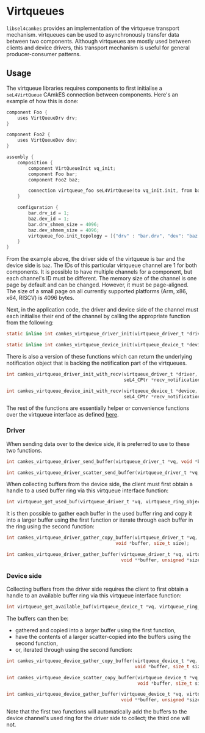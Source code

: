 <!--
     Copyright 2021, Data61, CSIRO (ABN 41 687 119 230)

     SPDX-License-Identifier: CC-BY-SA-4.0
-->

# Virtqueues

`libsel4camkes` provides an implementation of the virtqueue transport mechanism.
virtqueues can be used to asynchronously transfer data between two components.
Although virtqueues are mostly used between clients and device drivers, this
transport mechanism is useful for general producer-consumer patterns.

## Usage

The virtqueue libraries requires components to first initialise a
`seL4VirtQueue` CAmkES connection between components. Here's an example of how
this is done:

```c
component Foo {
    uses VirtQueueDrv drv;
}

component Foo2 {
    uses VirtQueueDev dev;
}

assembly {
    composition {
        component VirtQueueInit vq_init;
        component Foo bar;
        component Foo2 baz;

        connection virtqueue_foo seL4VirtQueue(to vq_init.init, from bar.drv, from baz.dev);
    }

    configuration {
        bar.drv_id = 1;
        baz.dev_id = 1;
        bar.drv_shmem_size = 4096;
        baz.dev_shmem_size = 4096;
        virtqueue_foo.init_topology = [{"drv" : "bar.drv", "dev": "baz.dev" }];
    }
}
```

From the example above, the driver side of the virtqueue is `bar` and the device
side is `baz`. The IDs of this particular virtqueue channel are 1 for both
components. It is possible to have multiple channels for a component, but each
channel's ID must be different. The memory size of the channel is one page by
default and can be changed. However, it must be page-aligned. The size of a small
page on all currently supported platforms (Arm, x86, x64, RISCV) is 4096 bytes.

Next, in the application code, the driver and device side of the channel must
each initialise their end of the channel by calling the appropriate function
from the following:

```c
static inline int camkes_virtqueue_driver_init(virtqueue_driver_t *driver, unsigned int camkes_virtqueue_id) { ... }

static inline int camkes_virtqueue_device_init(virtqueue_device_t *device, unsigned int camkes_virtqueue_id) { ... }
```

There is also a version of these functions which can return the underlying
notification object that is backing the notification part of the virtqueues.

```c
int camkes_virtqueue_driver_init_with_recv(virtqueue_driver_t *driver, unsigned int camkes_virtqueue_id,
                                           seL4_CPtr *recv_notification, seL4_CPtr *recv_badge);

int camkes_virtqueue_device_init_with_recv(virtqueue_device_t *device, unsigned int camkes_virtqueue_id,
                                           seL4_CPtr *recv_notification, seL4_CPtr *recv_badge);
```

The rest of the functions are essentially helper or convenience functions over
the virtqueue interface as defined
[here](https://github.com/SEL4PROJ/projects_libs/blob/master/libvirtqueue/include/virtqueue.h).

### Driver

When sending data over to the device side, it is preferred to use to these two
functions.

```c
int camkes_virtqueue_driver_send_buffer(virtqueue_driver_t *vq, void *buffer, size_t size);

int camkes_virtqueue_driver_scatter_send_buffer(virtqueue_driver_t *vq, void *buffer, size_t size);
```

When collecting buffers from the device side, the client must first obtain a
handle to a used buffer ring via this virtqueue interface function:

```c
int virtqueue_get_used_buf(virtqueue_driver_t *vq, virtqueue_ring_object_t *robj, uint32_t *len);
```

It is then possible to gather each buffer in the used buffer ring and copy it
into a larger buffer using the first function or iterate through each buffer in
the ring using the second function:

```c
int camkes_virtqueue_driver_gather_copy_buffer(virtqueue_driver_t *vq, virtqueue_ring_object *handle,
                                        void *buffer, size_t size);

int camkes_virtqueue_driver_gather_buffer(virtqueue_driver_t *vq, virtqueue_ring_object_t *handle,
                                          void **buffer, unsigned *size, vq_flags_t *flag);
```

### Device side

Collecting buffers from the driver side requires the client to first obtain a
handle to an available buffer ring via this virtqueue interface function:

```c
int virtqueue_get_available_buf(virtqueue_device_t *vq, virtqueue_ring_object_t *robj);
```

The buffers can then be:

- gathered and copied into a larger buffer using the first function,
- have the contents of a larger scatter-copied into the buffers using the second
  function,
- or, iterated through using the second function:

```c
int camkes_virtqueue_device_gather_copy_buffer(virtqueue_device_t *vq, virtqueue_ring_object_t *handle,
                                               void *buffer, size_t size);

int camkes_virtqueue_device_scatter_copy_buffer(virtqueue_device_t *vq, virtqueue_ring_object_t *handle,
                                                void *buffer, size_t size);

int camkes_virtqueue_device_gather_buffer(virtqueue_device_t *vq, virtqueue_ring_object_t *handle,
                                          void **buffer, unsigned *size, vq_flags_t *flag);
```

Note that the first two functions will automatically add the buffers to the
device channel's used ring for the driver side to collect; the third one will
not.

